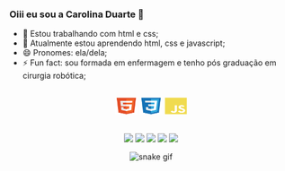 ### Oiii eu sou a Carolina Duarte 👋

- 🔭 Estou trabalhando com html e css;
- 🌱 Atualmente estou aprendendo html, css e javascript;
- 😄 Pronomes: ela/dela;
- ⚡ Fun fact: sou formada em enfermagem e tenho pós graduação em cirurgia robótica;

<div align="center">
  <div style="display: inline_block"><br>
  <img align="center" alt="Rafa-HTML" height="30" width="40" src="https://raw.githubusercontent.com/devicons/devicon/master/icons/html5/html5-original.svg">
  <img align="center" alt="Rafa-CSS" height="30" width="40" src="https://raw.githubusercontent.com/devicons/devicon/master/icons/css3/css3-original.svg">
  <img align="center" alt="Rafa-Js" height="30" width="40" src="https://raw.githubusercontent.com/devicons/devicon/master/icons/javascript/javascript-plain.svg">
</div>

</br>
</br>

<div align="center">
  <a href="https://instagram.com/carolinadlopes" target="_blank"><img src="https://img.shields.io/badge/Instagram-E4405F?style=for-the-badge&logo=instagram&logoColor=white" target="_blank"></a>
 	<a href="https://www.twitch.tv/krolplays" target="_blank"><img src="https://img.shields.io/badge/Twitch-9146FF?style=for-the-badge&logo=twitch&logoColor=white" target="_blank"></a>
  <a href="[https://discord.gg/wagxzStdcR](https://discord.gg/Bk7rFyd7UN)" target="_blank"><img src="https://img.shields.io/badge/Discord-7289DA?style=for-the-badge&logo=discord&logoColor=white" target="_blank"></a> 
  <a href = "carolinaduartelopes@hotmail.com"><img src="https://img.shields.io/badge/-Gmail-%23333?style=for-the-badge&logo=gmail&logoColor=white" target="_blank"></a>
  <a href="https://www.linkedin.com/in/carolinadlopes" target="_blank"><img src="https://img.shields.io/badge/LinkedIn-0077B5?style=for-the-badge&logo=linkedin&logoColor=white" target="_blank"></a> 
  
![snake gif](https://github.com/carolinadlopes/carolinadlopes/blob/output/github-contribution-grid-snake.svg)
  
 </div>
 
 
